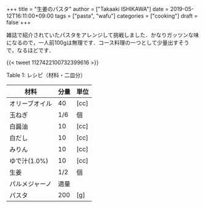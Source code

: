 +++
title = "生姜のパスタ"
author = ["Takaaki ISHIKAWA"]
date = 2019-05-12T16:11:00+09:00
tags = ["pasta", "wafu"]
categories = ["cooking"]
draft = false
+++

雑誌で紹介されていたパスタをアレンジして挑戦しました．かなりガッツンな味になるので，一人前100gは無理です．コース料理の一つとして少量出すそうで，なるほどです．

{{< tweet 1127422100732399616 >}}

<div class="table-caption">
  <span class="table-number">Table 1</span>:
  レシピ（材料・二皿分）
</div>

| 材料      | 分量 | 単位 |
|---------|----|----|
| オリーブオイル | 40  | [cc] |
| 玉ねぎ    | 1/6 | 個   |
| 白醤油    | 10  | [cc] |
| 白だし    | 10  | [cc] |
| みりん    | 10  | [cc] |
| ゆで汁(1.0%) | 10  | [cc] |
| 生姜      | 1/2 | 個   |
| パルメジャーノ | 適量 |      |
| パスタ    | 200 | [g]  |
